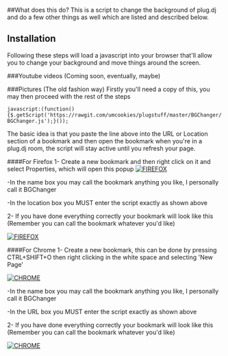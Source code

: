 ##What does this do?
This is a script to change the background of plug.dj and do a few other things as well which are listed and described below.

## Installation
Following these steps will load a javascript into your browser that'll allow you to change your background and move things around the screen.

###Youtube videos
(Coming soon, eventually, maybe)

###Pictures (The old fashion way)
Firstly you'll need a copy of this, you may then proceed with the rest of the steps

``` javascript:(function(){$.getScript('https://rawgit.com/umcookies/plugstuff/master/BGChanger/BGChanger.js');}()); ```

The basic idea is that you paste the line above into the URL or Location section of a bookmark and then open the bookmark when you're in a plug.dj room, the script will stay active until you refresh your page.

####For Firefox
1- Create a new bookmark and then right click on it and select Properties, which will open this popup
[![FIREFOX](http://i.imgur.com/nuGzDE6.png)](https://github.com/umcookies/plugstuff)

-In the name box you may call the bookmark anything you like, I personally call it BGChanger

-In the location box you MUST enter the script exactly as shown above

2- If you have done everything correctly your bookmark will look like this (Remember you can call the bookmark whatever you'd like)

[![FIREFOX](http://i.imgur.com/eMyfDUi.png)](https://github.com/umcookies/plugstuff)

####For Chrome
1- Create a new bookmark, this can be done by pressing CTRL+SHIFT+O then right clicking in the white space and selecting 'New Page'

[![CHROME](http://i.imgur.com/LeijOKc.png)](https://github.com/umcookies/plugstuff)

-In the name box you may call the bookmark anything you like, I personally call it BGChanger

-In the URL box you MUST enter the script exactly as shown above

2- If you have done everything correctly your bookmark will look like this (Remember you can call the bookmark whatever you'd like)

[![CHROME](http://i.imgur.com/BvAGf6n.png)](https://github.com/umcookies/plugstuff)
